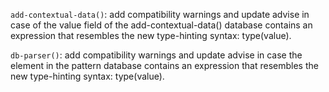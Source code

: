 `add-contextual-data()`: add compatibility warnings and update advise in
case of the value field of the add-contextual-data() database contains an
expression that resembles the new type-hinting syntax: type(value).

`db-parser()`: add compatibility warnings and update advise in case the
<value>  element in the pattern database contains an expression that
resembles the new type-hinting syntax: type(value).
